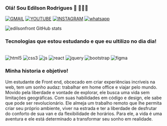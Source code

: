 ### Olá! Sou Edilson Rodrigues  👾 👨🏽‍🎓

[![GMAIL](https://img.shields.io/badge/Gmail-D14836?style=for-the-badge&logo=gmail&logoColor=white)](edilsonpezao@gmail.com)
[![YOUTUBE](https://img.shields.io/badge/YouTube-FF0000?style=for-the-badge&logo=youtube&logoColor=white)](https://www.youtube.com/channel/UCm43zPeX-YCZ9kAMItnBsDw)
[![INSTAGRAM](https://img.shields.io/badge/Instagram-E4405F?style=for-the-badge&logo=instagram&logoColor=white)](https://www.instagram.com/edilsonpezaoers/)
[![whatsapp](https://img.shields.io/badge/WhatsApp-25D366?style=for-the-badge&logo=whatsapp&logoColor=white)](https://wa.me/5511950438632?text=Ol%C3%A1%21+Obrigado+pelo+contato)

![edilsonfront GitHub stats](https://github-readme-stats.vercel.app/api?username=edilsonfront&show_icons=true&theme=dracula)

### Tecnologias que estou estudando e que eu ultilizo no dia dia!
<div style"display:inline_block"><br>
<img align= "center" alt= "html5" src="https://img.shields.io/badge/HTML5-E34F26?style=for-the-badge&logo=html5&logoColor=white"/>
<img align= "center" alt= "css3" src="https://img.shields.io/badge/CSS3-1572B6?style=for-the-badge&logo=css3&logoColor=white"/>
<img align= "center" alt= "js" src="https://img.shields.io/badge/JavaScript-323330?style=for-the-badge&logo=javascript&logoColor=F7DF1E"/>
<img align= "center" alt= "react" src="https://img.shields.io/badge/React-20232A?style=for-the-badge&logo=react&logoColor=61DAFB"/>
<img align= "center" alt= "jquery" src="https://img.shields.io/badge/jQuery-0769AD?style=for-the-badge&logo=jquery&logoColor=white"/>
<img align= "center" alt= "bootstrap" src="https://img.shields.io/badge/Bootstrap-563D7C?style=for-the-badge&logo=bootstrap&logoColor=white"/>
<img align= "center" alt= "figma" src="https://img.shields.io/badge/Figma-F24E1E?style=for-the-badge&logo=figma&logoColor=white"/>

### Minha historia e objetivo!
Um estudante de Front end, obcecado em criar experiências incríveis na web, tem um sonho audaz: trabalhar em home office e viajar pelo mundo. Movido pela liberdade e vontade de explorar, ele busca uma vida sem limitações geográficas. Com suas habilidades em código e design, ele sabe que pode ser revolucionário. Ele almeja um trabalho remoto que lhe permita criar seu próprio ambiente, viver na estrada e ter a liberdade de desfrutar do conforto de sua van e da flexibilidade de horários. Para ele, a vida é uma aventura e ele está determinado a transformar seu sonho em realidade.


  
  
  
  
</div>

